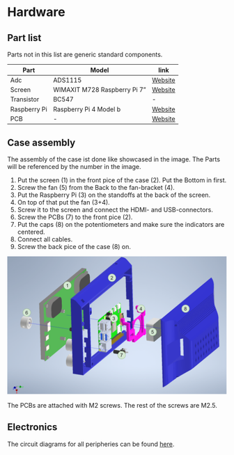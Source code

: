 # Hardware

## Part list

Parts not in this list are generic standard components.

Part|Model|link
---|---|---
Adc|ADS1115|[Website](https://www.adafruit.com/product/1085)
Screen|WIMAXIT M728 Raspberry Pi 7” |[Website](https://wimaxit.com/products/wimaxit-raspberry-pi-7-touch-screen-display-monitor-1024x600-usb-powered-hdmi-screen-monitor-ips-178-with-rear-speakers-stand-for-raspberry-4-3-2-laptop-pc?_pos=1&_sid=92c3c533b&_ss=r)
Transistor| BC547|-
Raspberry Pi|Raspberry Pi 4 Model b|[Website](https://www.raspberrypi.com/products/raspberry-pi-4-model-b/)
PCB|-|[Website](https://www.az-delivery.de/products/pcb-board-set-lochrasterplatte-platine-leiterplatte-4x4-stuck)

## Case assembly 

The assembly of the case ist done like showcased in the image. 
The Parts will be referenced by the number in the image.

1. Put the screen (1) in the front pice of the case (2). Put the Bottom in first.
2. Screw the fan (5) from the Back to the fan-bracket (4).
3. Put the Raspberry Pi (3) on the standoffs at the back of the screen.
4. On top of that put the fan (3+4).
5. Screw it to the screen and connect the HDMI- and USB-connectors.
6. Screw the PCBs (7) to the front pice (2).
7. Put the caps (8) on the potentiometers and make sure the indicators are centered. 
8. Connect all cables.
9. Screw the back pice of the case (8) on.

![3D render](./images/explosionszeichnug-numbers.png)

The PCBs are attached with M2 screws. 
The rest of the screws are M2.5.


## Electronics

The circuit diagrams for all peripheries can be found [here](./schaltplan.pdf).


